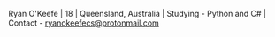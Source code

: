 Ryan O'Keefe |
18 | 
Queensland, Australia |
Studying - Python and C# |
Contact - ryanokeefecs@protonmail.com 

<!---
RyanTheFirst/RyanTheFirst is a ✨ special ✨ repository because its `README.md` (this file) appears on your GitHub profile.
You can click the Preview link to take a look at your changes.
--->
